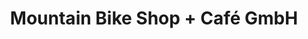 ---
title: "Mountain Bike Shop + Café GmbH"
url: /st-silvester/mountain-bike-shop-cafe-gmbh/
shop: Fahrrad
---